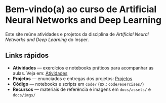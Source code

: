 # Bem-vindo(a) ao curso de Artificial Neural Networks and Deep Learning

Este site reúne atividades e projetos da disciplina de *Artificial Neural Networks and Deep Learning* do Insper.

## Links rápidos

- **Atividades** — exercícios e notebooks práticos para acompanhar as aulas. Veja em: [Atividades](https://delucca990.github.io/Neural-Networks-Classes/activities/activity_01/)
- **Projetos** — enunciados e entregas dos projetos: [Projetos](https://delucca990.github.io/Neural-Networks-Classes/projects/project_01/)
- **Código** — notebooks e scripts em `code/` (ex.: `code/exercises/`)
- **Recursos** — materiais de referência e imagens em `docs/assets/` e `docs/imgs/`